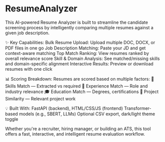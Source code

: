 # ResumeAnalyzer

This AI-powered Resume Analyzer is built to streamline the candidate screening process by intelligently comparing multiple resumes against a given job description.

✨ Key Capabilities:
Bulk Resume Upload: Upload multiple DOC, DOCX, or PDF files in one go
Job Description Matching: Paste your JD and get context-aware matching
Top Match Ranking: View resumes ranked by overall relevance score
Skill & Domain Analysis: See matched/missing skills and domain-specific alignment
Interactive Results: Preview or download resumes with one click


📊 Scoring Breakdown:
Resumes are scored based on multiple factors:
🔧 Skills Match — Extracted vs required
💼 Experience Match — Role and industry relevance
🎓 Education Match — Degrees, certifications
🧠 Project Similarity — Relevant project work


💡 Built With:
FastAPI (backend), HTML/CSS/JS (frontend)
Transformer-based models (e.g., SBERT, LLMs)
Optional CSV export, dark/light theme toggle


Whether you're a recruiter, hiring manager, or building an ATS, this tool offers a fast, interactive, and intelligent resume evaluation workflow.
